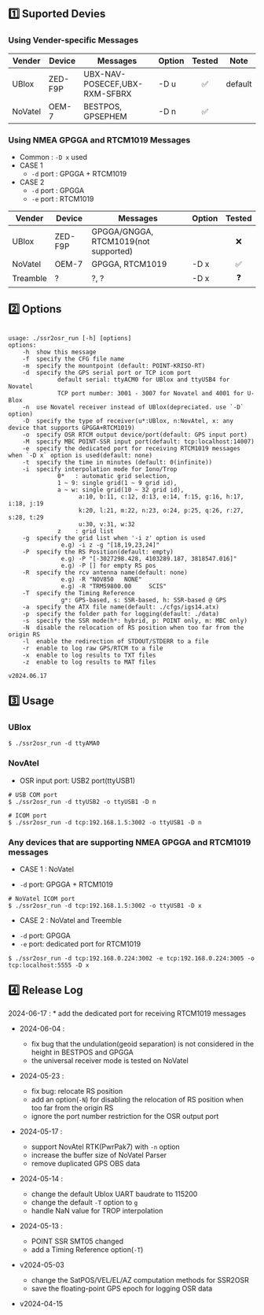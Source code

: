## 1️⃣ Suported Devies

### Using Vender-specific Messages
Vender | Device | Messages | Option | Tested| Note
---|---|---|---|:---:|---
UBlox | ZED-F9P | UBX-NAV-POSECEF,UBX-RXM-SFBRX | -D u | ✅ |default 
NoVatel | OEM-7 | BESTPOS, GPSEPHEM | -D n | ✅ |  



### Using NMEA GPGGA and RTCM1019 Messages
- Common : `-D x` used
- CASE 1
  * `-d` port  : GPGGA + RTCM1019
- CASE 2
  * `-d` port : GPGGA
  * `-e` port : RTCM1019

    
Vender | Device | Messages | Option | Tested
---|---|---|---|:---:
UBlox | ZED-F9P | GPGGA/GNGGA, RTCM1019(not supported) | | ❌ 
NoVatel | OEM-7 | GPGGA, RTCM1019| -D x | ✅
Treamble | ? | ?, ? | -D x | ❓





## 2️⃣ Options
```

usage: ./ssr2osr_run [-h] [options]
options:
    -h  show this message
    -f  specify the CFG file name
    -m  specify the mountpoint (default: POINT-KRISO-RT)
    -d  specify the GPS serial port or TCP icom port
              default serial: ttyACM0 for UBlox and ttyUSB4 for Novatel 
              TCP port number: 3001 - 3007 for Novatel and 4001 for U-Blox
    -n  use Novatel receiver instead of UBlox(depreciated. use `-D` option)
    -D  specify the type of receiver(u*:UBlox, n:NovAtel, x: any device that supports GPGGA+RTCM1019)
    -o  specify OSR RTCM output device/port(default: GPS input port)
    -M  specify MBC POINT-SSR input port(default: tcp:localhost:14007)
    -e  specify the dedicated port for receiving RTCM1019 messages when `-D x` option is used(default: none)
    -t  specify the time in minutes (default: 0(infinite))
    -i  specify interpolation mode for Iono/Trop 
              0*   : automatic grid selection, 
              1 ~ 9: single grid(1 ~ 9 grid id), 
              a ~ w: single grid(10 ~ 32 grid id),
                    a:10, b:11, c:12, d:13, e:14, f:15, g:16, h:17, i:18, j:19 
                    k:20, l:21, m:22, n:23, o:24, p:25, q:26, r:27, s:28, t:29
                    u:30, v:31, w:32 
              z    : grid list
    -g  specify the grid list when '-i z' option is used
               e.g) -i z -g "[18,19,23,24]" 
    -P  specify the RS Position(default: empty) 
               e.g) -P "[-3027298.428, 4103289.187, 3818547.016]" 
               e.g) -P [] for empty RS pos
    -R  specify the rcv antenna name(default: none) 
               e.g) -R "NOV850   NONE" 
               e.g) -R "TRM59800.00     SCIS" 
    -T  specify the Timing Reference 
               g*: GPS-based, s: SSR-based, h: SSR-based @ GPS
    -a  specify the ATX file name(default: ./cfgs/igs14.atx)
    -p  specify the folder path for logging(default: ./data) 
    -s  specify the SSR mode(h*: hybrid, p: POINT only, m: MBC only) 
    -N  disable the relocation of RS position when too far from the origin RS 
    -l  enable the redirection of STDOUT/STDERR to a file
    -r  enable to log raw GPS/RTCM to a file
    -x  enable to log results to TXT files
    -z  enable to log results to MAT files

v2024.06.17
```


## 3️⃣ Usage
### UBlox
```
$ ./ssr2osr_run -d ttyAMA0
```

### NovAtel
- OSR input port: USB2 port(ttyUSB1)
```
# USB COM port
$ ./ssr2osr_run -d ttyUSB2 -o ttyUSB1 -D n
```
```
# ICOM port
$ ./ssr2osr_run -d tcp:192.168.1.5:3002 -o ttyUSB1 -D n
```

### Any devices that are supporting NMEA GPGGA and RTCM1019 messages
- CASE 1 : NoVatel
 * `-d` port: GPGGA + RTCM1019 
```
# NoVatel ICOM port
$ ./ssr2osr_run -d tcp:192.168.1.5:3002 -o ttyUSB1 -D x
```
- CASE 2 : NoVatel and Treemble
 * `-d` port: GPGGA
 * `-e` port: dedicated port for RTCM1019
```
$ ./ssr2osr_run -d tcp:192.168.0.224:3002 -e tcp:192.168.0.224:3005 -o tcp:localhost:5555 -D x 
```


## 4️⃣ Release Log
2024-06-17 : 
		* add the dedicated port for receiving RTCM1019 messages

- 2024-06-04 : 
  * fix bug that the undulation(geoid separation) is not considered in the height in BESTPOS and GPGGA
  * the universal receiver mode is tested on NoVatel 

- 2024-05-23 : 
  * fix bug: relocate RS position
  * add an option(`-N`) for disabling the relocation of RS position when too far from the origin RS
  * ignore the port number restriction for the OSR output port


- 2024-05-17 : 
  * support NovAtel RTK(PwrPak7) with `-n` option
  * increase the buffer size of NoVatel Parser
  * remove duplicated GPS OBS data

- 2024-05-14 :
  * change the default Ublox UART baudrate to 115200
  * change the default `-T` option to `g`
  * handle NaN value for TROP interpolation
  
- 2024-05-13 : 
  * POINT SSR SMT05 changed
  * add a Timing Reference option(`-T`)

- v2024-05-03
  * change the SatPOS/VEL/EL/AZ computation methods for SSR2OSR
  * save the floating-point GPS epoch for logging OSR data
    
- v2024-04-15
